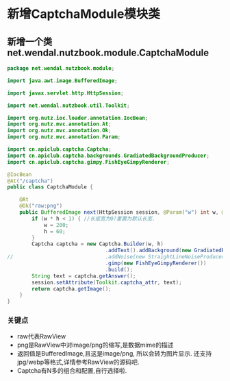 # 新增CaptchaModule模块类

## 新增一个类 net.wendal.nutzbook.module.CaptchaModule

```java
package net.wendal.nutzbook.module;

import java.awt.image.BufferedImage;

import javax.servlet.http.HttpSession;

import net.wendal.nutzbook.util.Toolkit;

import org.nutz.ioc.loader.annotation.IocBean;
import org.nutz.mvc.annotation.At;
import org.nutz.mvc.annotation.Ok;
import org.nutz.mvc.annotation.Param;

import cn.apiclub.captcha.Captcha;
import cn.apiclub.captcha.backgrounds.GradiatedBackgroundProducer;
import cn.apiclub.captcha.gimpy.FishEyeGimpyRenderer;

@IocBean
@At("/captcha")
public class CaptchaModule {

	@At
	@Ok("raw:png")
	public BufferedImage next(HttpSession session, @Param("w") int w, @Param("h") int h) {
		if (w * h < 1) { //长或宽为0?重置为默认长宽.
			w = 200;
			h = 60;
		}
		Captcha captcha = new Captcha.Builder(w, h)
								.addText().addBackground(new GradiatedBackgroundProducer())
//								.addNoise(new StraightLineNoiseProducer()).addBorder()
								.gimp(new FishEyeGimpyRenderer())
								.build();
		String text = captcha.getAnswer();
		session.setAttribute(Toolkit.captcha_attr, text);
		return captcha.getImage();
	}
}
```

### 关键点

* raw代表RawView
* png是RawView中对image/png的缩写,是数据mime的描述
* 返回值是BufferedImage,且这是image/png, 所以会转为图片显示. 还支持jpg/webp等格式,详情参考RawView的源码吧.
* Captcha有N多的组合和配置,自行选择啦.